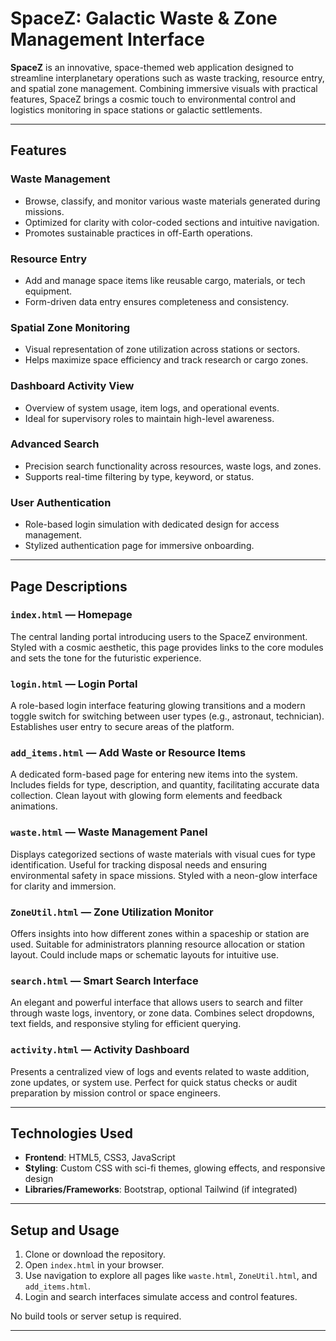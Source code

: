 # SpaceZ: Galactic Waste & Zone Management Interface

**SpaceZ** is an innovative, space-themed web application designed to streamline interplanetary operations such as waste tracking, resource entry, and spatial zone management. Combining immersive visuals with practical features, SpaceZ brings a cosmic touch to environmental control and logistics monitoring in space stations or galactic settlements.

---

## Features

### Waste Management
- Browse, classify, and monitor various waste materials generated during missions.
- Optimized for clarity with color-coded sections and intuitive navigation.
- Promotes sustainable practices in off-Earth operations.

### Resource Entry
- Add and manage space items like reusable cargo, materials, or tech equipment.
- Form-driven data entry ensures completeness and consistency.

### Spatial Zone Monitoring
- Visual representation of zone utilization across stations or sectors.
- Helps maximize space efficiency and track research or cargo zones.

### Dashboard Activity View
- Overview of system usage, item logs, and operational events.
- Ideal for supervisory roles to maintain high-level awareness.

### Advanced Search
- Precision search functionality across resources, waste logs, and zones.
- Supports real-time filtering by type, keyword, or status.

### User Authentication
- Role-based login simulation with dedicated design for access management.
- Stylized authentication page for immersive onboarding.

---

## Page Descriptions

### `index.html` — Homepage
The central landing portal introducing users to the SpaceZ environment. Styled with a cosmic aesthetic, this page provides links to the core modules and sets the tone for the futuristic experience.

### `login.html` — Login Portal
A role-based login interface featuring glowing transitions and a modern toggle switch for switching between user types (e.g., astronaut, technician). Establishes user entry to secure areas of the platform.

### `add_items.html` — Add Waste or Resource Items
A dedicated form-based page for entering new items into the system. Includes fields for type, description, and quantity, facilitating accurate data collection. Clean layout with glowing form elements and feedback animations.

### `waste.html` — Waste Management Panel
Displays categorized sections of waste materials with visual cues for type identification. Useful for tracking disposal needs and ensuring environmental safety in space missions. Styled with a neon-glow interface for clarity and immersion.

### `ZoneUtil.html` — Zone Utilization Monitor
Offers insights into how different zones within a spaceship or station are used. Suitable for administrators planning resource allocation or station layout. Could include maps or schematic layouts for intuitive use.

### `search.html` — Smart Search Interface
An elegant and powerful interface that allows users to search and filter through waste logs, inventory, or zone data. Combines select dropdowns, text fields, and responsive styling for efficient querying.

### `activity.html` — Activity Dashboard
Presents a centralized view of logs and events related to waste addition, zone updates, or system use. Perfect for quick status checks or audit preparation by mission control or space engineers.

---

## Technologies Used

- **Frontend**: HTML5, CSS3, JavaScript
- **Styling**: Custom CSS with sci-fi themes, glowing effects, and responsive design
- **Libraries/Frameworks**: Bootstrap, optional Tailwind (if integrated)

---

## Setup and Usage

1. Clone or download the repository.
2. Open `index.html` in your browser.
3. Use navigation to explore all pages like `waste.html`, `ZoneUtil.html`, and `add_items.html`.
4. Login and search interfaces simulate access and control features.

No build tools or server setup is required.

---

